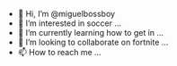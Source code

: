 - 👋 Hi, I’m @miguelbossboy
- 👀 I’m interested in soccer  ...
- 🌱 I’m currently learning how to get in ...
- 💞️ I’m looking to collaborate on fortnite ...
- 📫 How to reach me ...

<!---
miguelbossboy/miguelbossboy is a ✨ special ✨ repository because its `README.md` (this file) appears on your GitHub profile.
You can click the Preview link to take a look at your changes.
--->
